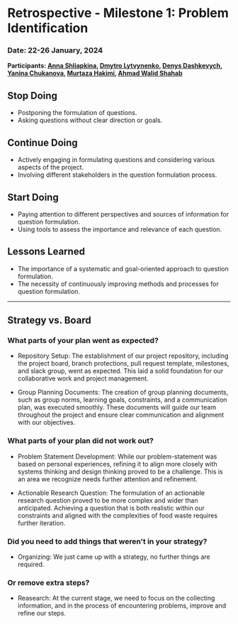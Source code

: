 
# Retrospective - Milestone 1: Problem Identification

### Date: 22-26 January, 2024

**Participants: [Anna Shliapkina](https://github.com/AnnaShliapkina), [Dmytro Lytvynenko](https://github.com/DmytroLyt), [Denys Dashkevych](https://github.com/MajorPrestige), [Yanina Chukanova](https://github.com/YaninaChukanova), [Murtaza Hakimi](https://github.com/MurtazaHakimi), [Ahmad Walid Shahab](https://github.com/AhWalidShahab)**

## Stop Doing

- Postponing the formulation of questions.
- Asking questions without clear direction or goals.

## Continue Doing

- Actively engaging in formulating questions and considering various aspects of the project.
- Involving different stakeholders in the question formulation process.

## Start Doing

- Paying attention to different perspectives and sources of information for question formulation.
- Using tools to assess the importance and relevance of each question.

## Lessons Learned

- The importance of a systematic and goal-oriented approach to question formulation.
- The necessity of continuously improving methods and processes for question formulation.

---

## Strategy vs. Board

### What parts of your plan went as expected?

- Repository Setup: The establishment of our project repository, including the project board, branch protections, pull request template, milestones, and slack group, went as expected. This laid a solid foundation for our collaborative work and project management.

- Group Planning Documents: The creation of group planning documents, such as group norms, learning goals, constraints, and a communication plan, was executed smoothly. These documents will guide our team throughout the project and ensure clear communication and alignment with our objectives.

### What parts of your plan did not work out?

- Problem Statement Development: While our problem-statement was based on personal experiences, refining it to align more closely with systems thinking and design thinking proved to be a challenge. This is an area we recognize needs further attention and refinement.

- Actionable Research Question: The formulation of an actionable research question proved to be more complex and wider than anticipated. Achieving a question that is both realistic within our constraints and aligned with the complexities of food waste requires further iteration.

### Did you need to add things that weren't in your strategy?

- Organizing: We just came up with a strategy, no further things are required.

### Or remove extra steps?

- Reasearch: At the current stage, we need to focus on the collecting information, and in the process of encountering problems, improve and refine our steps.


